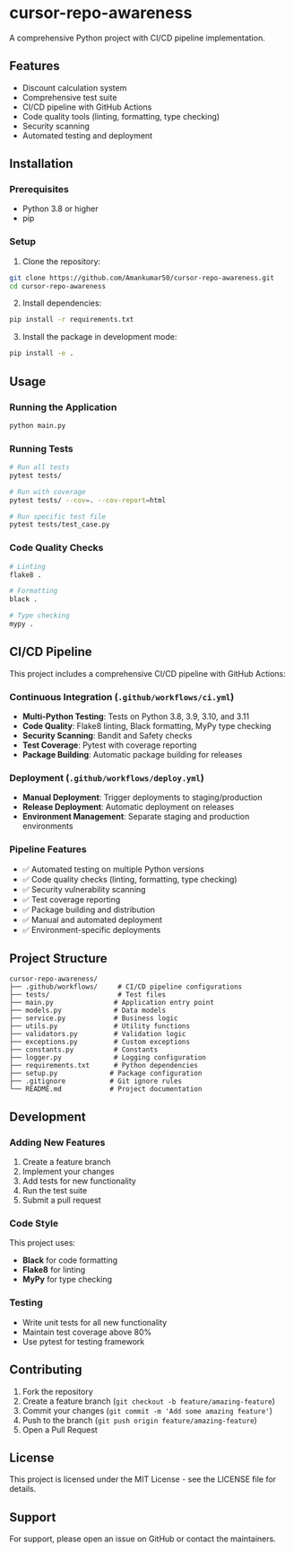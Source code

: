 # cursor-repo-awareness

A comprehensive Python project with CI/CD pipeline implementation.

## Features

- Discount calculation system
- Comprehensive test suite
- CI/CD pipeline with GitHub Actions
- Code quality tools (linting, formatting, type checking)
- Security scanning
- Automated testing and deployment

## Installation

### Prerequisites

- Python 3.8 or higher
- pip

### Setup

1. Clone the repository:
```bash
git clone https://github.com/Amankumar50/cursor-repo-awareness.git
cd cursor-repo-awareness
```

2. Install dependencies:
```bash
pip install -r requirements.txt
```

3. Install the package in development mode:
```bash
pip install -e .
```

## Usage

### Running the Application

```bash
python main.py
```

### Running Tests

```bash
# Run all tests
pytest tests/

# Run with coverage
pytest tests/ --cov=. --cov-report=html

# Run specific test file
pytest tests/test_case.py
```

### Code Quality Checks

```bash
# Linting
flake8 .

# Formatting
black .

# Type checking
mypy .
```

## CI/CD Pipeline

This project includes a comprehensive CI/CD pipeline with GitHub Actions:

### Continuous Integration (`.github/workflows/ci.yml`)

- **Multi-Python Testing**: Tests on Python 3.8, 3.9, 3.10, and 3.11
- **Code Quality**: Flake8 linting, Black formatting, MyPy type checking
- **Security Scanning**: Bandit and Safety checks
- **Test Coverage**: Pytest with coverage reporting
- **Package Building**: Automatic package building for releases

### Deployment (`.github/workflows/deploy.yml`)

- **Manual Deployment**: Trigger deployments to staging/production
- **Release Deployment**: Automatic deployment on releases
- **Environment Management**: Separate staging and production environments

### Pipeline Features

- ✅ Automated testing on multiple Python versions
- ✅ Code quality checks (linting, formatting, type checking)
- ✅ Security vulnerability scanning
- ✅ Test coverage reporting
- ✅ Package building and distribution
- ✅ Manual and automated deployment
- ✅ Environment-specific deployments

## Project Structure

```
cursor-repo-awareness/
├── .github/workflows/     # CI/CD pipeline configurations
├── tests/                 # Test files
├── main.py               # Application entry point
├── models.py             # Data models
├── service.py            # Business logic
├── utils.py              # Utility functions
├── validators.py         # Validation logic
├── exceptions.py         # Custom exceptions
├── constants.py          # Constants
├── logger.py             # Logging configuration
├── requirements.txt      # Python dependencies
├── setup.py             # Package configuration
├── .gitignore           # Git ignore rules
└── README.md            # Project documentation
```

## Development

### Adding New Features

1. Create a feature branch
2. Implement your changes
3. Add tests for new functionality
4. Run the test suite
5. Submit a pull request

### Code Style

This project uses:
- **Black** for code formatting
- **Flake8** for linting
- **MyPy** for type checking

### Testing

- Write unit tests for all new functionality
- Maintain test coverage above 80%
- Use pytest for testing framework

## Contributing

1. Fork the repository
2. Create a feature branch (`git checkout -b feature/amazing-feature`)
3. Commit your changes (`git commit -m 'Add some amazing feature'`)
4. Push to the branch (`git push origin feature/amazing-feature`)
5. Open a Pull Request

## License

This project is licensed under the MIT License - see the LICENSE file for details.

## Support

For support, please open an issue on GitHub or contact the maintainers.
